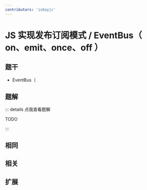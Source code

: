 ```yaml
---
contributors: 'isboyjc'
---
```


# JS 实现发布订阅模式 / EventBus（ on、emit、once、off ）


## 题干

- EventBus（



## 题解

::: details 点我查看题解

  TODO

:::



## 相同


## 相关


## 扩展

